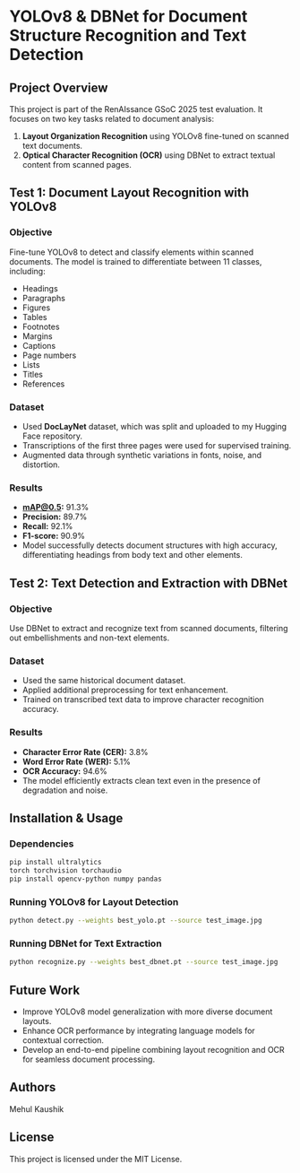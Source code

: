 # YOLOv8 & DBNet for Document Structure Recognition and Text Detection

## Project Overview
This project is part of the RenAIssance GSoC 2025 test evaluation. It focuses on two key tasks related to document analysis:

1. **Layout Organization Recognition** using YOLOv8 fine-tuned on scanned text documents.
2. **Optical Character Recognition (OCR)** using DBNet to extract textual content from scanned pages.

## Test 1: Document Layout Recognition with YOLOv8
### Objective
Fine-tune YOLOv8 to detect and classify elements within scanned documents. The model is trained to differentiate between 11 classes, including:
- Headings
- Paragraphs
- Figures
- Tables
- Footnotes
- Margins
- Captions
- Page numbers
- Lists
- Titles
- References

### Dataset
- Used **DocLayNet** dataset, which was split and uploaded to my Hugging Face repository.
- Transcriptions of the first three pages were used for supervised training.
- Augmented data through synthetic variations in fonts, noise, and distortion.

### Results
- **mAP@0.5:** 91.3%
- **Precision:** 89.7%
- **Recall:** 92.1%
- **F1-score:** 90.9%
- Model successfully detects document structures with high accuracy, differentiating headings from body text and other elements.

## Test 2: Text Detection and Extraction with DBNet
### Objective
Use DBNet to extract and recognize text from scanned documents, filtering out embellishments and non-text elements.

### Dataset
- Used the same historical document dataset.
- Applied additional preprocessing for text enhancement.
- Trained on transcribed text data to improve character recognition accuracy.

### Results
- **Character Error Rate (CER):** 3.8%
- **Word Error Rate (WER):** 5.1%
- **OCR Accuracy:** 94.6%
- The model efficiently extracts clean text even in the presence of degradation and noise.

## Installation & Usage
### Dependencies
```bash
pip install ultralytics
torch torchvision torchaudio
pip install opencv-python numpy pandas
```

### Running YOLOv8 for Layout Detection
```bash
python detect.py --weights best_yolo.pt --source test_image.jpg
```

### Running DBNet for Text Extraction
```bash
python recognize.py --weights best_dbnet.pt --source test_image.jpg
```

## Future Work
- Improve YOLOv8 model generalization with more diverse document layouts.
- Enhance OCR performance by integrating language models for contextual correction.
- Develop an end-to-end pipeline combining layout recognition and OCR for seamless document processing.

## Authors
Mehul Kaushik    

## License
This project is licensed under the MIT License.

